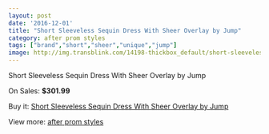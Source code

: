 ```yaml
---
layout: post
date: '2016-12-01'
title: "Short Sleeveless Sequin Dress With Sheer Overlay by Jump"
category: after prom styles
tags: ["brand","short","sheer","unique","jump"]
image: http://img.transblink.com/14198-thickbox_default/short-sleeveless-sequin-dress-with-sheer-overlay-by-jump.jpg
---
```

Short Sleeveless Sequin Dress With Sheer Overlay by Jump

On Sales: **$301.99**
<a href="https://www.transblink.com/en/after-prom-styles/4545-short-sleeveless-sequin-dress-with-sheer-overlay-by-jump.html"><amp-img layout="responsive" width="600" height="600" src="//img.transblink.com/14198-thickbox_default/short-sleeveless-sequin-dress-with-sheer-overlay-by-jump.jpg" alt="Short Sleeveless Sequin Dress With Sheer Overlay by Jump 0" /></a>
<a href="https://www.transblink.com/en/after-prom-styles/4545-short-sleeveless-sequin-dress-with-sheer-overlay-by-jump.html"><amp-img layout="responsive" width="600" height="600" src="//img.transblink.com/14199-thickbox_default/short-sleeveless-sequin-dress-with-sheer-overlay-by-jump.jpg" alt="Short Sleeveless Sequin Dress With Sheer Overlay by Jump 1" /></a>

Buy it: [Short Sleeveless Sequin Dress With Sheer Overlay by Jump](https://www.transblink.com/en/after-prom-styles/4545-short-sleeveless-sequin-dress-with-sheer-overlay-by-jump.html "Short Sleeveless Sequin Dress With Sheer Overlay by Jump")

View more: [after prom styles](https://www.transblink.com/en/55-after-prom-styles "after prom styles")